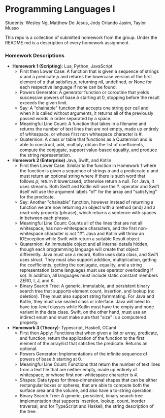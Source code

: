 # Programming Languages I
Students: Wesley Ng, Matthew De Jesus, Jody Orlando Jasim, Taylor Musso

This repo is a collection of submitted homework from the group. Under the README.md is a description of every homework assignment.

### Homework Descriptions
+ **Homework 1 (Scripting)**: Lua, Python, JavaScript
    + First then Lower Case: A function that is given a sequence of strings *a* and a predicate *p* and returns the lowercase version of the first element of *a* that satisfies *p*, returning nil, undefined, or None for each respective language if none can be found.
    + Powers Generator: A generator function or coroutine that yields successive powers of base *b* starting at 0, stopping before the result exceeds the given limit.
    + Say: A "chainable" function that accepts one string per call and when it is called without arguments, it returns all of the previously passed words in order separated by a space.
    + Meaningful Line Count: A function that takes in a filename and returns the number of text lines that are not empty, made up entirely of whitespace, or whose first non whitespace character is #.
    + Quaternion: A class or table that functions as a Quaternion and is able to construct, add, multiply, obtain the list of coefficients, compute the conjugate, support value-based equality, and produce the string representation.
+ **Homework 2 (Enterprise)** Java, Swift, and Kotlin
    + First then Lower Case: Similar to the function in Homework 1  where the function is given a sequence of strings *a* and a prediccate *p* and must return an optional string where if there is such word that follows *p*, return it lowercased; otherwise return a null. For Java, it uses streams. Both Swift and Kotlin will use the ?. operator and Swift itself will use the argument labels "of" for the array and "satisfying" for the predicate.
    + Say: Another "chainable" function, however instead of returning a function we are now returning an object with a method (and) and a read-only property (phrase), which returns a sentence with spaces in between each phrase.
    + Meaningful Line Count: Counts all of the lines that are not all whitespace, has non-whitespace characters, and the first non-whitespace character is not "#". Java and Kotlin will throw an IOException while Swift with return a suitable Result object.
    + Quaternion: An immutable object and all internal details hidden, though each programming language will create that object differently. Java must use a record, Kotlin uses data class, and Swift uses struct. They must also support addition, multiplication, getting the coefficients, getting the conjugate, equality, and a string representation (some languages must use operator overloading if so). In addition, all languages must include static constant members ZERO, I, J, and K.
    + Binary Search Tree: A generic, immutable, and persistent binary search tree that supports element count, insertion, and lookup (no deletion). They must also support string formmating. For Java and Kotlin, they must use sealed class or interface. Java will need to have top-level classes while Kotlin must have the empty and node variant in the data class. Swift, on the other hand, must use an indirect enum and must make sure that "size" is a computered property.
+ **Homework 3 (Theory)**: Typescript, Haskell, OCaml
    + First then Apply: Functions that when given a list or array, predicate, and function, return the application of the function to the first element of the array/list that satisfies the predicate. Returns an optional.
    + Powers Generator: Implementations of the infinite sequence of powers of base *b* starting at 0.
    + Meaningful Line Count: Functions that return the number of text lines from a text file that are neither empty, made up entirely of whitespace, or whose first non-whitespace character is #.
    + Shapes: Data types for three-dimensional shapes that can be either rectangular boxes or spheres, that are able to compute both the surface area and the volume, and also have a to-string operation.
    + Binary Search Tree: A generic, persistent, binary search tree implementation that supports insertion, lookup, count, inorder traversal, and for TypeScript and Haskell, the string description of the tree.
